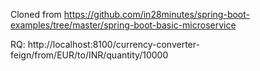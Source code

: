 Cloned from https://github.com/in28minutes/spring-boot-examples/tree/master/spring-boot-basic-microservice

RQ: http://localhost:8100/currency-converter-feign/from/EUR/to/INR/quantity/10000